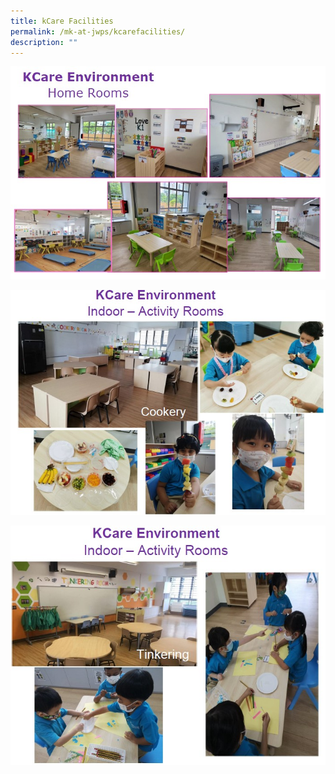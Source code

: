 ```yaml
---
title: kCare Facilities
permalink: /mk-at-jwps/kcarefacilities/
description: ""
---
```


![kCare room](/images/kCare%20room.jpg)

![kCare Cookery](/images/kCare%20activity%20room.jpg)

![kCare Tinkering](/images/kCare%20Tinkering.jpg)
